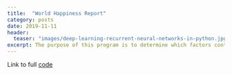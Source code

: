 ```yaml
---
title:  "World Happiness Report"
category: posts
date: 2019-11-11
header:
  teaser: "images/deep-learning-recurrent-neural-networks-in-python.jpg"
excerpt: The purpose of this program is to determine which factors contribute the most to happiness around the world and then use those variables to create a model for predicting happiness.
---
```


Link to full [code](https://github.com/twrobbins/Github-Files-Updated/blob/main/DSC520-Statistics/DSC520-World%20Happiness.rmd)
